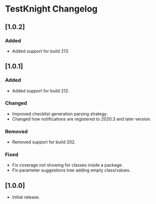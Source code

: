 <!-- Keep a Changelog guide -> https://keepachangelog.com -->

# TestKnight Changelog

<!--

## Unreleased
### Added
- for new features
### Changed 
- for changes in existing functionality.
### Deprecated 
- for soon-to-be removed features.
### Removed 
- for now removed features.
### Fixed 
- for any bug fixes.
### Security
- in case of vulnerabilities.

-->

## [1.0.2]

### Added
- Added support for build 213.

## [1.0.1]

### Added
- Added support for build 212.
### Changed
- Improved checklist generation parsing strategy.
- Changed how notifications are registered to 2020.3 and later version.
### Removed
- Removed support for build 202.
### Fixed
- Fix coverage not showing for classes inside a package.
- Fix parameter suggestions tree adding empty class/values.

## [1.0.0]
- Initial release.

